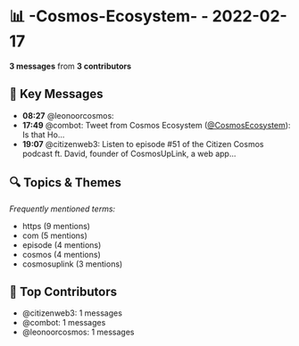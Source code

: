 # 📊 -Cosmos-Ecosystem- - 2022-02-17
**3 messages** from **3 contributors**

## 💬 Key Messages
- **08:27** @leonoorcosmos: 
- **17:49** @combot: Tweet from Cosmos Ecosystem ([@CosmosEcosystem](https://twitter.com/CosmosEcosystem)):
Is that Ho...
- **19:07** @citizenweb3: Listen to episode #51 of the Citizen Cosmos podcast ft. David, founder of CosmosUpLink, a web app...

## 🔍 Topics & Themes
*Frequently mentioned terms:*
- https (9 mentions)
- com (5 mentions)
- episode (4 mentions)
- cosmos (4 mentions)
- cosmosuplink (3 mentions)

## 👥 Top Contributors
- @citizenweb3: 1 messages
- @combot: 1 messages
- @leonoorcosmos: 1 messages